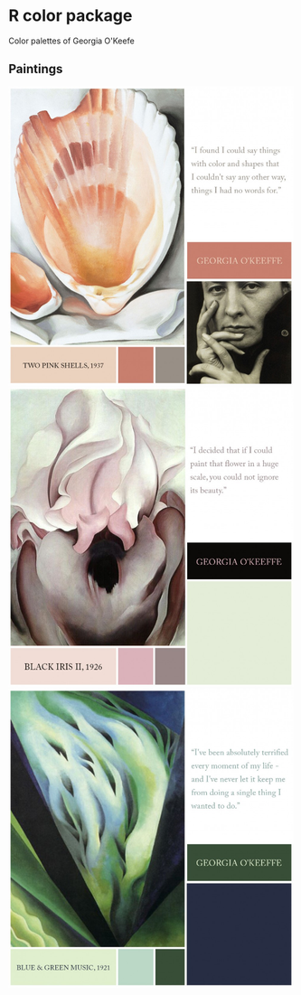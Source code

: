 # R color package
Color palettes of Georgia O'Keefe

## Paintings

![twoshells](https://github.com/RickWeng/O-KEEFFE-Color/blob/master/Two-Shells.jpg)
![blackiris](https://github.com/RickWeng/O-KEEFFE-Color/blob/master/Black-Iris.jpg)
![blueandgreenmusic](https://github.com/RickWeng/O-KEEFFE-Color/blob/master/Blue%20and%20Green%20Music.jpg)
